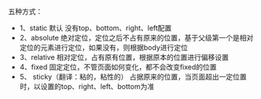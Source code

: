 五种方式：
- 1、static 默认 没有top、bottom、right、left配置
- 2、absolute
绝对定位，定位之后不占有原来的位置，基于父级第一个是相对定位的元素进行定位，如果没有，则根据body进行定位
- 3、relative
相对定位，占有原有位置，根据原本的位置进行偏移设置
- 4、fixed
固定定位，不管页面如何变化，都不会改变fixed的位置
- 5、 sticky（翻译：粘的，粘性的）
占据原来的位置，当页面超出一定位置时，以设置的top、right、left、bottom为准
